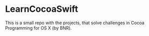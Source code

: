 # LearnCocoaSwift
This is a small repo with the projects, that solve challenges in Cocoa Programming for OS X (by BNR).
